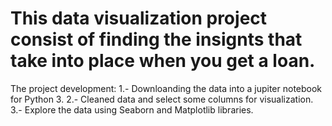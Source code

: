 # This data visualization project consist of finding the insignts that take into place when you get a loan. 
The project development:
1.- Downloanding the data into a jupiter notebook for Python 3.
2.- Cleaned data and select some columns for visualization.
3.- Explore the data using Seaborn and Matplotlib libraries.
